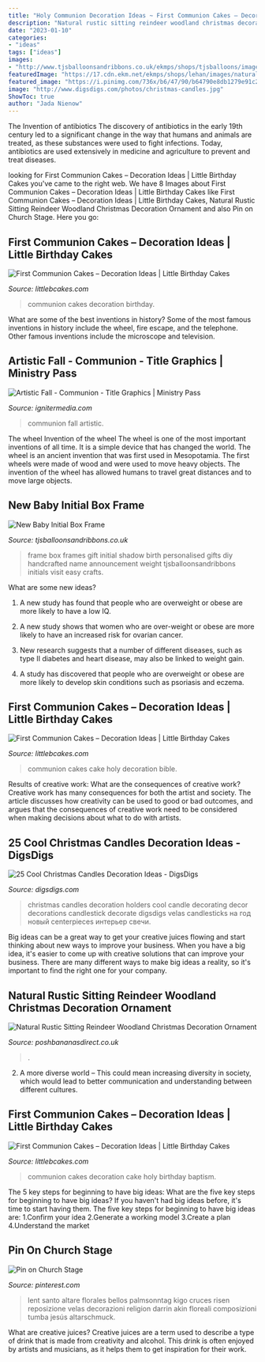 ```yaml
---
title: "Holy Communion Decoration Ideas ~ First Communion Cakes – Decoration Ideas"
description: "Natural rustic sitting reindeer woodland christmas decoration ornament"
date: "2023-01-10"
categories:
- "ideas"
tags: ["ideas"]
images:
- "http://www.tjsballoonsandribbons.co.uk/ekmps/shops/tjsballoons/images/new-baby-initial-box-frame-9665-p[ekm]750x1000[ekm].png"
featuredImage: "https://17.cdn.ekm.net/ekmps/shops/lehan/images/natural-rustic-sitting-reindeer-woodland-christmas-decoration-ornament-[3]-10148-p.jpg?v=9A83F121-292D-4D35-95D5-26B8EEBDBCF3"
featured_image: "https://i.pinimg.com/736x/b6/47/90/b64790e8db1279e91c22eeb3fabf4ddc--church-stage-palm-sunday.jpg"
image: "http://www.digsdigs.com/photos/christmas-candles.jpg"
ShowToc: true
author: "Jada Nienow"
---
```



The Invention of antibiotics
The discovery of antibiotics in the early 19th century led to a significant change in the way that humans and animals are treated, as these substances were used to fight infections. Today, antibiotics are used extensively in medicine and agriculture to prevent and treat diseases.

	

		
looking for First Communion Cakes – Decoration Ideas | Little Birthday Cakes you've came to the right web. We have 8 Images about First Communion Cakes – Decoration Ideas | Little Birthday Cakes like First Communion Cakes – Decoration Ideas | Little Birthday Cakes, Natural Rustic Sitting Reindeer Woodland Christmas Decoration Ornament and also Pin on Church Stage. Here you go:
		
    
## First Communion Cakes – Decoration Ideas | Little Birthday Cakes

<img loading=lazy src="http://www.littlebcakes.com/wp-content/uploads/2014/02/Pictures-of-First-Communion-Cakes.jpg" onerror="this.onerror=null;this.src='https://tse4.mm.bing.net/th?id=OIP.zfnm4-BTchu_Sb08NsrPoQHaMF&amp;pid=15.1';" alt="First Communion Cakes – Decoration Ideas | Little Birthday Cakes">

_Source: littlebcakes.com_

>communion cakes decoration birthday. 

	

What are some of the best inventions in history?
Some of the most famous inventions in history include the wheel, fire escape, and the telephone. Other famous inventions include the microscope and television.

    
## Artistic Fall - Communion - Title Graphics | Ministry Pass

<img loading=lazy src="https://assets.ignitermedia.com/products/33960-artistic-fall-communion/preview/image" onerror="this.onerror=null;this.src='https://tse2.mm.bing.net/th?id=OIP.k4ZpBh0N0fhFaB072oQ6zAHaEK&amp;pid=15.1';" alt="Artistic Fall - Communion - Title Graphics | Ministry Pass">

_Source: ignitermedia.com_

>communion fall artistic. 

	

The wheel
Invention of the wheel
The wheel is one of the most important inventions of all time. It is a simple device that has changed the world. The wheel is an ancient invention that was first used in Mesopotamia. The first wheels were made of wood and were used to move heavy objects. The invention of the wheel has allowed humans to travel great distances and to move large objects.

    
## New Baby Initial Box Frame

<img loading=lazy src="http://www.tjsballoonsandribbons.co.uk/ekmps/shops/tjsballoons/images/new-baby-initial-box-frame-9665-p[ekm]750x1000[ekm].png" onerror="this.onerror=null;this.src='https://tse4.mm.bing.net/th?id=OIP.EuyPtarPgYtzfOdui_8wGQHaJ4&amp;pid=15.1';" alt="New Baby Initial Box Frame">

_Source: tjsballoonsandribbons.co.uk_

>frame box frames gift initial shadow birth personalised gifts diy handcrafted name announcement weight tjsballoonsandribbons initials visit easy crafts. 

	

What are some new ideas?
1. A new study has found that people who are overweight or obese are more likely to have a low IQ.
2. A new study shows that women who are over-weight or obese are more likely to have an increased risk for ovarian cancer.

3. New research suggests that a number of different diseases, such as type II diabetes and heart disease, may also be linked to weight gain.

4. A study has discovered that people who are overweight or obese are more likely to develop skin conditions such as psoriasis and eczema.

    
## First Communion Cakes – Decoration Ideas | Little Birthday Cakes

<img loading=lazy src="http://www.littlebcakes.com/wp-content/uploads/2014/02/Pictures-of-First-Communion-Cakes-627x1024.jpg" onerror="this.onerror=null;this.src='https://tse2.mm.bing.net/th?id=OIP.iNCejBY0aD6J938eaEJdHAHaMG&amp;pid=15.1';" alt="First Communion Cakes – Decoration Ideas | Little Birthday Cakes">

_Source: littlebcakes.com_

>communion cakes cake holy decoration bible. 

	

Results of creative work: What are the consequences of creative work?
Creative work has many consequences for both the artist and society. The article discusses how creativity can be used to good or bad outcomes, and argues that the consequences of creative work need to be considered when making decisions about what to do with artists.

    
## 25 Cool Christmas Candles Decoration Ideas - DigsDigs

<img loading=lazy src="http://www.digsdigs.com/photos/christmas-candles.jpg" onerror="this.onerror=null;this.src='https://tse4.mm.bing.net/th?id=OIP.5Dh74qjkxbITkKKVHbIXEgHaEZ&amp;pid=15.1';" alt="25 Cool Christmas Candles Decoration Ideas - DigsDigs">

_Source: digsdigs.com_

>christmas candles decoration holders cool candle decorating decor decorations candlestick decorate digsdigs velas candlesticks на год новый centerpieces интерьер свечи. 

	

Big ideas can be a great way to get your creative juices flowing and start thinking about new ways to improve your business. When you have a big idea, it's easier to come up with creative solutions that can improve your business. There are many different ways to make big ideas a reality, so it's important to find the right one for your company.

    
## Natural Rustic Sitting Reindeer Woodland Christmas Decoration Ornament

<img loading=lazy src="https://17.cdn.ekm.net/ekmps/shops/lehan/images/natural-rustic-sitting-reindeer-woodland-christmas-decoration-ornament-[3]-10148-p.jpg?v=9A83F121-292D-4D35-95D5-26B8EEBDBCF3" onerror="this.onerror=null;this.src='https://tse1.mm.bing.net/th?id=OIP.5RWYtSb4nvRuwlnprdnFXwHaHa&amp;pid=15.1';" alt="Natural Rustic Sitting Reindeer Woodland Christmas Decoration Ornament">

_Source: poshbananasdirect.co.uk_

>. 

	

2. A more diverse world – This could mean increasing diversity in society, which would lead to better communication and understanding between different cultures.

    
## First Communion Cakes – Decoration Ideas | Little Birthday Cakes

<img loading=lazy src="http://www.littlebcakes.com/wp-content/uploads/2014/02/First-Communion-Cakes-Pictures.jpg" onerror="this.onerror=null;this.src='https://tse2.mm.bing.net/th?id=OIP.wXGM0t8lVfhCgtJOHYSbAQHaE6&amp;pid=15.1';" alt="First Communion Cakes – Decoration Ideas | Little Birthday Cakes">

_Source: littlebcakes.com_

>communion cakes decoration cake holy birthday baptism. 

	

The 5 key steps for beginning to have big ideas: What are the five key steps for beginning to have big ideas?
If you haven't had big ideas before, it's time to start having them. The five key steps for beginning to have big ideas are: 1.Confirm your idea 2.Generate a working model 3.Create a plan 4.Understand the market 
    
## Pin On Church Stage

<img loading=lazy src="https://i.pinimg.com/736x/b6/47/90/b64790e8db1279e91c22eeb3fabf4ddc--church-stage-palm-sunday.jpg" onerror="this.onerror=null;this.src='https://tse2.mm.bing.net/th?id=OIP.vMh2-8i23h4YnruVfnFbcwAAAA&amp;pid=15.1';" alt="Pin on Church Stage">

_Source: pinterest.com_

>lent santo altare florales bellos palmsonntag kigo cruces risen reposizione velas decorazioni religion darrin akin floreali composizioni tumba jesús altarschmuck. 

	

What are creative juices?
Creative juices are a term used to describe a type of drink that is made from creativity and alcohol. This drink is often enjoyed by artists and musicians, as it helps them to get inspiration for their work.

